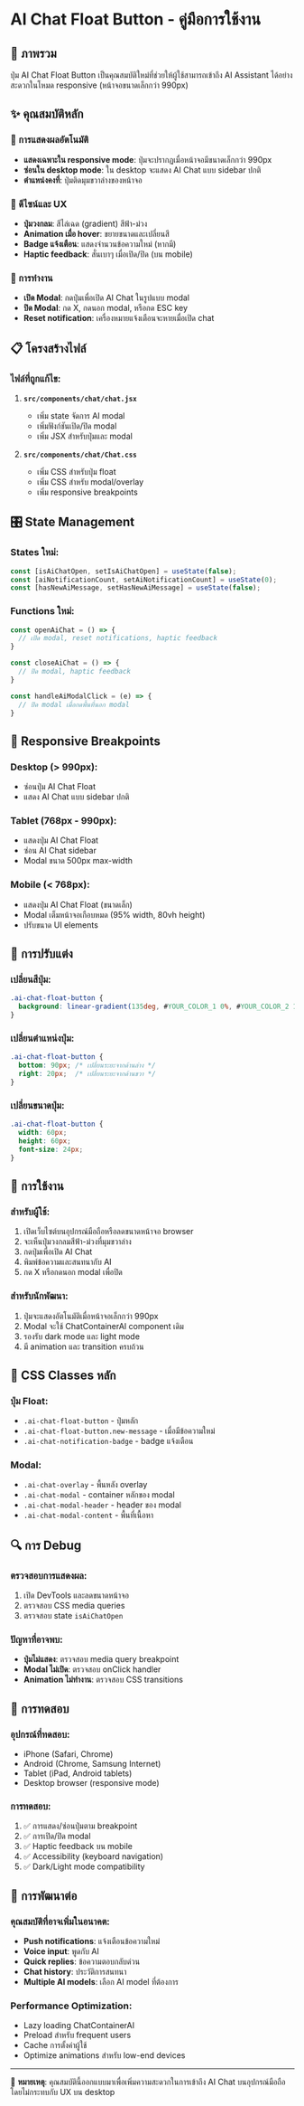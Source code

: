 # AI Chat Float Button - คู่มือการใช้งาน

## 📱 ภาพรวม
ปุ่ม AI Chat Float Button เป็นคุณสมบัติใหม่ที่ช่วยให้ผู้ใช้สามารถเข้าถึง AI Assistant ได้อย่างสะดวกในโหมด responsive (หน้าจอขนาดเล็กกว่า 990px)

## ✨ คุณสมบัติหลัก

### 🎯 การแสดงผลอัตโนมัติ
- **แสดงเฉพาะใน responsive mode**: ปุ่มจะปรากฏเมื่อหน้าจอมีขนาดเล็กกว่า 990px
- **ซ่อนใน desktop mode**: ใน desktop จะแสดง AI Chat แบบ sidebar ปกติ
- **ตำแหน่งคงที่**: ปุ่มติดมุมขวาล่างของหน้าจอ

### 🎨 ดีไซน์และ UX
- **ปุ่มวงกลม**: สีไล่เฉด (gradient) สีฟ้า-ม่วง
- **Animation เมื่อ hover**: ขยายขนาดและเปลี่ยนสี
- **Badge แจ้งเตือน**: แสดงจำนวนข้อความใหม่ (หากมี)
- **Haptic feedback**: สั่นเบาๆ เมื่อเปิด/ปิด (บน mobile)

### 🔧 การทำงาน
- **เปิด Modal**: กดปุ่มเพื่อเปิด AI Chat ในรูปแบบ modal
- **ปิด Modal**: กด X, กดนอก modal, หรือกด ESC key
- **Reset notification**: เครื่องหมายแจ้งเตือนจะหายเมื่อเปิด chat

## 📋 โครงสร้างไฟล์

### ไฟล์ที่ถูกแก้ไข:
1. **`src/components/chat/chat.jsx`**
   - เพิ่ม state จัดการ AI modal
   - เพิ่มฟังก์ชันเปิด/ปิด modal
   - เพิ่ม JSX สำหรับปุ่มและ modal

2. **`src/components/chat/Chat.css`**
   - เพิ่ม CSS สำหรับปุ่ม float
   - เพิ่ม CSS สำหรับ modal/overlay
   - เพิ่ม responsive breakpoints

## 🎛️ State Management

### States ใหม่:
```javascript
const [isAiChatOpen, setIsAiChatOpen] = useState(false);
const [aiNotificationCount, setAiNotificationCount] = useState(0);
const [hasNewAiMessage, setHasNewAiMessage] = useState(false);
```

### Functions ใหม่:
```javascript
const openAiChat = () => {
  // เปิด modal, reset notifications, haptic feedback
}

const closeAiChat = () => {
  // ปิด modal, haptic feedback
}

const handleAiModalClick = (e) => {
  // ปิด modal เมื่อกดพื้นที่นอก modal
}
```

## 🎯 Responsive Breakpoints

### Desktop (> 990px):
- ซ่อนปุ่ม AI Chat Float
- แสดง AI Chat แบบ sidebar ปกติ

### Tablet (768px - 990px):
- แสดงปุ่ม AI Chat Float
- ซ่อน AI Chat sidebar
- Modal ขนาด 500px max-width

### Mobile (< 768px):
- แสดงปุ่ม AI Chat Float (ขนาดเล็ก)
- Modal เต็มหน้าจอเกือบหมด (95% width, 80vh height)
- ปรับขนาด UI elements

## 🔧 การปรับแต่ง

### เปลี่ยนสีปุ่ม:
```css
.ai-chat-float-button {
  background: linear-gradient(135deg, #YOUR_COLOR_1 0%, #YOUR_COLOR_2 100%);
}
```

### เปลี่ยนตำแหน่งปุ่ม:
```css
.ai-chat-float-button {
  bottom: 90px; /* เปลี่ยนระยะจากด้านล่าง */
  right: 20px;  /* เปลี่ยนระยะจากด้านขวา */
}
```

### เปลี่ยนขนาดปุ่ม:
```css
.ai-chat-float-button {
  width: 60px;
  height: 60px;
  font-size: 24px;
}
```

## 🚀 การใช้งาน

### สำหรับผู้ใช้:
1. เปิดเว็บไซต์บนอุปกรณ์มือถือหรือลดขนาดหน้าจอ browser
2. จะเห็นปุ่มวงกลมสีฟ้า-ม่วงที่มุมขวาล่าง
3. กดปุ่มเพื่อเปิด AI Chat
4. พิมพ์ข้อความและสนทนากับ AI
5. กด X หรือกดนอก modal เพื่อปิด

### สำหรับนักพัฒนา:
1. ปุ่มจะแสดงอัตโนมัติเมื่อหน้าจอเล็กกว่า 990px
2. Modal จะใช้ ChatContainerAI component เดิม
3. รองรับ dark mode และ light mode
4. มี animation และ transition ครบถ้วน

## 🎨 CSS Classes หลัก

### ปุ่ม Float:
- `.ai-chat-float-button` - ปุ่มหลัก
- `.ai-chat-float-button.new-message` - เมื่อมีข้อความใหม่
- `.ai-chat-notification-badge` - badge แจ้งเตือน

### Modal:
- `.ai-chat-overlay` - พื้นหลัง overlay
- `.ai-chat-modal` - container หลักของ modal
- `.ai-chat-modal-header` - header ของ modal
- `.ai-chat-modal-content` - พื้นที่เนื้อหา

## 🔍 การ Debug

### ตรวจสอบการแสดงผล:
1. เปิด DevTools และลดขนาดหน้าจอ
2. ตรวจสอบ CSS media queries
3. ตรวจสอบ state `isAiChatOpen`

### ปัญหาที่อาจพบ:
- **ปุ่มไม่แสดง**: ตรวจสอบ media query breakpoint
- **Modal ไม่เปิด**: ตรวจสอบ onClick handler
- **Animation ไม่ทำงาน**: ตรวจสอบ CSS transitions

## 📱 การทดสอบ

### อุปกรณ์ที่ทดสอบ:
- iPhone (Safari, Chrome)
- Android (Chrome, Samsung Internet)
- Tablet (iPad, Android tablets)
- Desktop browser (responsive mode)

### การทดสอบ:
1. ✅ การแสดง/ซ่อนปุ่มตาม breakpoint
2. ✅ การเปิด/ปิด modal
3. ✅ Haptic feedback บน mobile
4. ✅ Accessibility (keyboard navigation)
5. ✅ Dark/Light mode compatibility

## 🚀 การพัฒนาต่อ

### คุณสมบัติที่อาจเพิ่มในอนาคต:
- **Push notifications**: แจ้งเตือนข้อความใหม่
- **Voice input**: พูดกับ AI
- **Quick replies**: ข้อความตอบกลับด่วน
- **Chat history**: ประวัติการสนทนา
- **Multiple AI models**: เลือก AI model ที่ต้องการ

### Performance Optimization:
- Lazy loading ChatContainerAI
- Preload สำหรับ frequent users
- Cache การตั้งค่าผู้ใช้
- Optimize animations สำหรับ low-end devices

---

📝 **หมายเหตุ**: คุณสมบัตินี้ออกแบบมาเพื่อเพิ่มความสะดวกในการเข้าถึง AI Chat บนอุปกรณ์มือถือ โดยไม่กระทบกับ UX บน desktop
